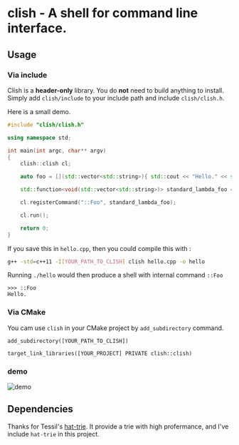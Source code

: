 # clish - A shell for command line interface.

## Usage 

### Via include

Clish is a **header-only** library. You do **not** need to build anything to install. Simply add ``clish/include`` to your include path and include ``clish/clish.h``.

Here is a small demo.

```cpp
#include "clish/clish.h"

using namespace std;

int main(int argc, char** argv)
{
    clish::clish cl;

    auto foo = [](std::vector<std::string>){ std::cout << "Hello." << std::endl; };

    std::function<void(std::vector<std::string>)> standard_lambda_foo = foo;

    cl.registerCommand("::Foo", standard_lambda_foo);

    cl.run();

    return 0;
}
```

If you save this in ``hello.cpp``, then you could compile this with :

```bash
g++ -std=c++11 -I[YOUR_PATH_TO_CLISH] clish hello.cpp -o hello
```

Running ``./hello`` would then produce a shell with internal command ``::Foo``

```
>>> ::Foo
Hello.
```

### Via CMake

You cam use ``clish`` in your CMake project by ``add_subdirectory`` command.

```
add_subdirectory([YOUR_PATH_TO_CLISH])

target_link_libraries([YOUR_PROJECT] PRIVATE clish::clish)
```

### demo

![demo](https://blog-static.cnblogs.com/files/xqmeng/clish_demo.gif)

## Dependencies

Thanks for Tessil's [hat-trie](https://github.com/Tessil/hat-trie). It provide a trie with high profermance, and I've include ``hat-trie`` in this project. 

